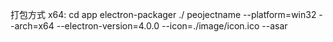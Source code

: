 
打包方式
x64:
cd app
electron-packager ./ peojectname --platform=win32 --arch=x64 --electron-version=4.0.0 --icon=./image/icon.ico --asar
